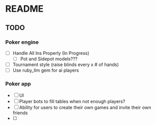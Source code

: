 # README

## TODO

### Poker engine

- [ ] Handle All Ins Properly (In Progress)
  - [ ] Pot and Sidepot models???
- [ ] Tournament style (raise blinds every x # of hands)
- [ ] Use ruby_llm gem for ai players

### Poker app

- [ ] UI
- [ ] Player bots to fill tables when not enough players?
- [ ] Ability for users to create their own games and invite their own friends
- [ ]
